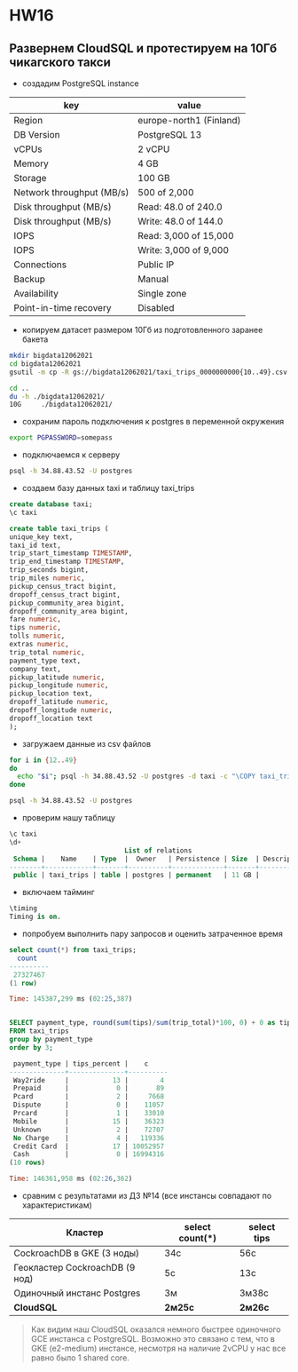 # HW16

## Развернем CloudSQL и протестируем на 10Гб чикагского такси

- создадим PostgreSQL instance

key | value
--- | ---
Region | europe-north1 (Finland)
DB Version | PostgreSQL 13
vCPUs | 2 vCPU
Memory | 4 GB
Storage | 100 GB
Network throughput (MB/s) | 500 of 2,000
Disk throughput (MB/s) | Read: 48.0 of 240.0
Disk throughput (MB/s) | Write: 48.0 of 144.0
IOPS | Read: 3,000 of 15,000
IOPS | Write: 3,000 of 9,000
Connections | Public IP
Backup | Manual
Availability | Single zone
Point-in-time recovery | Disabled

- копируем датасет размером 10Гб из подготовленного заранее бакета

```bash
mkdir bigdata12062021
cd bigdata12062021
gsutil -m cp -R gs://bigdata12062021/taxi_trips_0000000000{10..49}.csv .

cd ..
du -h ./bigdata12062021/
10G     ./bigdata12062021/
```

- сохраним пароль подключения к postgres в переменной окружения

```bash
export PGPASSWORD=somepass
```

- подключаемся к серверу

```bash
psql -h 34.88.43.52 -U postgres
```

- создаем базу данных taxi и таблицу taxi_trips

```sql
create database taxi;
\c taxi

create table taxi_trips (
unique_key text, 
taxi_id text, 
trip_start_timestamp TIMESTAMP, 
trip_end_timestamp TIMESTAMP, 
trip_seconds bigint, 
trip_miles numeric, 
pickup_census_tract bigint, 
dropoff_census_tract bigint, 
pickup_community_area bigint, 
dropoff_community_area bigint, 
fare numeric, 
tips numeric, 
tolls numeric, 
extras numeric, 
trip_total numeric, 
payment_type text, 
company text, 
pickup_latitude numeric, 
pickup_longitude numeric, 
pickup_location text, 
dropoff_latitude numeric, 
dropoff_longitude numeric, 
dropoff_location text
);
```

- загружаем данные из csv файлов

```bash
for i in {12..49}
do
  echo "$i"; psql -h 34.88.43.52 -U postgres -d taxi -c "\COPY taxi_trips FROM  './bigdata12062021/taxi_trips_0000000000$i.csv' DELIMITER ',' CSV HEADER;"
done
```

```bash
psql -h 34.88.43.52 -U postgres
```

- проверим нашу таблицу

```sql
\c taxi
\d+
                             List of relations
 Schema |    Name    | Type  |  Owner   | Persistence | Size  | Description 
--------+------------+-------+----------+-------------+-------+-------------
 public | taxi_trips | table | postgres | permanent   | 11 GB | 
```

- включаем тайминг

```sql
\timing
Timing is on.
```

- попробуем выполнить пару запросов и оценить затраченное время

```sql
select count(*) from taxi_trips;  
  count   
----------
 27327467
(1 row)

Time: 145387,299 ms (02:25,387)


SELECT payment_type, round(sum(tips)/sum(trip_total)*100, 0) + 0 as tips_percent, count(*) as c
FROM taxi_trips
group by payment_type
order by 3;

 payment_type | tips_percent |    c     
--------------+--------------+----------
 Way2ride     |           13 |        4
 Prepaid      |            0 |       89
 Pcard        |            2 |     7668
 Dispute      |            0 |    11057
 Prcard       |            1 |    33010
 Mobile       |           15 |    36323
 Unknown      |            2 |    72707
 No Charge    |            4 |   119336
 Credit Card  |           17 | 10052957
 Cash         |            0 | 16994316
(10 rows)

Time: 146361,958 ms (02:26,362)
```

- сравним с результатами из ДЗ №14 (все инстансы совпадают по характеристикам)

Кластер | select count(*) | select tips
--- | --- | ---
CockroachDB в GKE (3 ноды) | 34с | 56с
Геокластер CockroachDB (9 нод) | 5с | 13с
Одиночный инстанс Postgres | 3м | 3м38с
**CloudSQL** | **2м25с** | **2м26с**

> Как видим наш CloudSQL оказался немного быстрее одиночного GCE инстанса с PostgreSQL.
> Возможно это связано с тем, что в GKE (e2-medium) инстансе, несмотря на наличие 2vCPU у нас все равно было 1 shared core.
